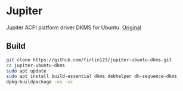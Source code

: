 # Jupiter
Jupiter ACPI platform driver DKMS for Ubuntu.
[Original](https://gitlab.com/evlaV/linux-integration)

## Build
```bash
git clone https://github.com/firlin123/jupiter-ubuntu-dkms.git
cd jupiter-ubuntu-dkms
sudo apt update
sudo apt install build-essential dkms debhelper dh-sequence-dkms
dpkg-buildpackage -us -uc
```
